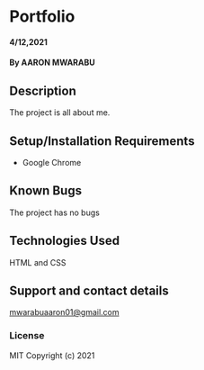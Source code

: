# Portfolio
#### 4/12,2021
#### By AARON MWARABU
## Description
The project is all about me.
## Setup/Installation Requirements
* Google Chrome
## Known Bugs
The project has no bugs
## Technologies Used
HTML and CSS
## Support and contact details
mwarabuaaron01@gmail.com
### License
MIT
Copyright (c) 2021